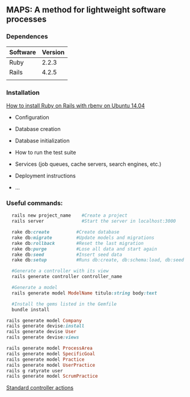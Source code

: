 
## MAPS: A method for lightweight software processes

### Dependences

| Software | Version                          |
| -------- | ---------------------------------|
| Ruby     | 2.2.3                            |
| Rails    | 4.2.5                            |
|          |                                  |

### Installation
[How to install Ruby on Rails with rbenv on Ubuntu 14.04](https://www.digitalocean.com/community/tutorials/how-to-install-ruby-on-rails-with-rbenv-on-ubuntu-14-04)


* Configuration

* Database creation

* Database initialization

* How to run the test suite

* Services (job queues, cache servers, search engines, etc.)

* Deployment instructions

* ...


### Useful commands:
``` ruby
  rails new project_name    #Create a project
  rails server              #Start the server in localhost:3000

  rake db:create          #Create database
  rake db:migrate         #Update models and migrations
  rake db:rollback        #Reset the last migration
  rake db:purge           #Lose all data and start again
  rake db:seed            #Insert seed data
  rake db:setup           #Runs db:create, db:schema:load, db:seed

  #Generate a controller with its view
  rails generate controller controller_name

  #Generate a model
  rails generate model ModelName titulo:string body:text

  #Install the gems listed in the Gemfile
  bundle install
```

``` ruby
rails generate model Company
rails generate devise:install
rails generate devise User
rails generate devise:views

rails generate model ProcessArea
rails generate model SpecificGoal
rails generate model Practice
rails generate model UserPractice
rails g ratyrate user
rails generate model ScrumPractice


```
[Standard controller actions](https://www.codecademy.com/articles/standard-controller-actions)

